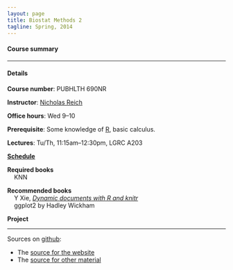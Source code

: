 ```yaml
---
layout: page
title: Biostat Methods 2
tagline: Spring, 2014
---
```



#### Course summary


---

#### Details

**Course number**: PUBHLTH 690NR 

**Instructor**: [Nicholas Reich](http://people.umass.edu/nick)

**Office hours**: Wed 9&ndash;10

**Prerequisite**: Some knowledge of [R](http://www.r-project.org), basic calculus.

**Lectures**: Tu/Th, 11:15am&ndash;12:30pm, LGRC A203

**[Schedule](pages/schedule.html)**

<!--**[Resources and further reading](pages/resources.html)** -->

**Required books** <br>
&nbsp; &nbsp; KNN

**Recommended books** <br>
&nbsp; &nbsp; Y Xie, _[Dynamic documents with R and knitr](http://www.amazon.com/exec/obidos/ASIN/1482203537/7210-20)_<br>
&nbsp; &nbsp; ggplot2 by Hadley Wickham

**Project**

---

Sources on [github](http://github.com):
- The [source for the website](https://github.com/nickreich/methods2/tree/gh-pages)
- The [source for other material](https://github.com/nickreich/methods2/tree/master)
